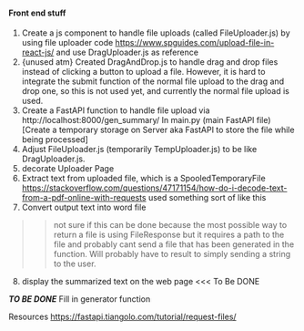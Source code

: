 #### Front end stuff
1. Create a js component to handle file uploads (called FileUploader.js) by using file uploader code https://www.spguides.com/upload-file-in-react-js/ and use DragUploader.js as reference
2. {unused atm} Created DragAndDrop.js to handle drag and drop files instead of clicking a button to upload a file. However, it is hard to integrate the submit function of the normal file upload to the drag and drop one, so this is not used yet, and currently the normal file upload is used.
3. Create a FastAPI function to handle file upload via http://localhost:8000/gen_summary/
In main.py (main FastAPI file)  [Create a temporary storage on Server aka FastAPI to store the file while being processed]
4. Adjust FileUploader.js (temporarily TempUploader.js) to be like DragUploader.js.
5. decorate Uploader Page
6. Extract text from uploaded file, which is a SpooledTemporaryFile
https://stackoverflow.com/questions/47171154/how-do-i-decode-text-from-a-pdf-online-with-requests used something sort of like this
7. Convert output text into word file
>> not sure if this can be done because the most possible way to return a file is using FileResponse
but it requires a path to the file and probably cant send a file that has been generated in the function. 
Will probably have to result to simply sending a string to the user.
8. display the summarized text on the web page <<< To Be DONE

***TO BE DONE***
Fill in generator function

Resources
https://fastapi.tiangolo.com/tutorial/request-files/
